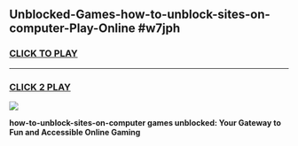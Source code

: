 
## Unblocked-Games-how-to-unblock-sites-on-computer-Play-Online #w7jph
<h3>
<a href="https://news.freeplayer.one?title=how-to-unblock-sites-on-computer&ref=3">CLICK TO PLAY</a></h3>
<hr>

<h3>
<a href="https://news.freeplayer.one?title=how-to-unblock-sites-on-computer&ref=3">CLICK 2 PLAY</a>
  
</h3>

<a href="https://news.freeplayer.one?title=how-to-unblock-sites-on-computer&ref=3"><img src="https://clearcache.store/games.png"></a>


**how-to-unblock-sites-on-computer games unblocked: Your Gateway to Fun and Accessible Online Gaming**
